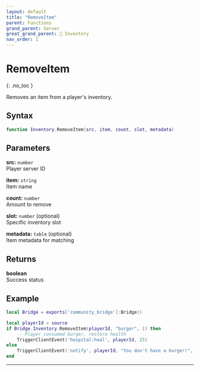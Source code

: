 ```yaml
---
layout: default
title: "RemoveItem"
parent: Functions
grand_parent: Server
great_grand_parent: 🎒 Inventory
nav_order: 1
---
```


# RemoveItem
{: .no_toc }

Removes an item from a player's inventory.

## Syntax

```lua
function Inventory.RemoveItem(src, item, count, slot, metadata)
```

## Parameters

**src:** `number`  
Player server ID

**item:** `string`  
Item name

**count:** `number`  
Amount to remove

**slot:** `number` (optional)  
Specific inventory slot

**metadata:** `table` (optional)  
Item metadata for matching

## Returns

**boolean**  
Success status

## Example

```lua
local Bridge = exports['community_bridge']:Bridge()

local playerId = source
if Bridge.Inventory.RemoveItem(playerId, "burger", 1) then
    -- Player consumed burger, restore health
    TriggerClientEvent('hospital:heal', playerId, 25)
else
    TriggerClientEvent('notify', playerId, "You don't have a burger!", "error")
end
```

---